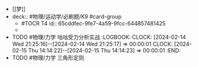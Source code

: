 - [[梦]]
- deck:: #物理/运动学/必刷题/K9 #card-group
	- #TOCR T4
	  id:: 65cddfec-9fe7-4a59-9fcc-644857481425
	-
- TODO #物理/力学 咕咕受力分析实战
  :LOGBOOK:
  CLOCK: [2024-02-14 Wed 21:25:16]--[2024-02-14 Wed 21:25:17] =>  00:00:01
  CLOCK: [2024-02-15 Thu 14:14:22]--[2024-02-15 Thu 14:14:23] =>  00:00:01
  :END:
- TODO #物理/力学 三角形定则